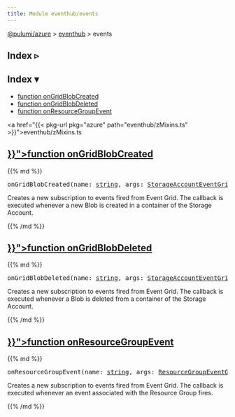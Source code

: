 ```yaml
---
title: Module eventhub/events
---
```


<!-- WARNING: this page was generated by a tool. Do not edit it by hand. -->
<!-- To change it, please see https://github.com/pulumi/docs/tree/master/tools/tscdocgen. -->

<a href="../../">@pulumi/azure</a> &gt; <a href="../">eventhub</a> &gt; events

<div class="toggleVisible">
<div class="collapsed">
<h2 class="pdoc-module-header toggleButton" title="Click to show Index">Index ▹</h2>
</div>
<div class="expanded">
<h2 class="pdoc-module-header toggleButton" title="Click to hide Index">Index ▾</h2>
<div class="pdoc-module-contents">
<ul>
<li><a href="#onGridBlobCreated">function onGridBlobCreated</a></li>
<li><a href="#onGridBlobDeleted">function onGridBlobDeleted</a></li>
<li><a href="#onResourceGroupEvent">function onResourceGroupEvent</a></li>
</ul>

<a href="{{< pkg-url pkg="azure" path="eventhub/zMixins.ts" >}}">eventhub/zMixins.ts</a> 
</div>
</div>
</div>


<h2 class="pdoc-module-header" id="onGridBlobCreated">
<a class="pdoc-member-name" href="{{< pkg-url pkg="azure" path="eventhub/zMixins.ts#L719" >}}">function <b>onGridBlobCreated</b></a>
</h2>
<div class="pdoc-module-contents">
{{% md %}}

<pre class="highlight"><span class='kd'></span>onGridBlobCreated(name: <span class='kd'><a href='https://developer.mozilla.org/en-US/docs/Web/JavaScript/Reference/Global_Objects/String'>string</a></span>, args: <a href='#StorageAccountEventGridCallbackSubscriptionArgs'>StorageAccountEventGridCallbackSubscriptionArgs</a>&lt;eventgrid.StorageBlobCreatedEventData&gt;, opts?: <a href='/docs/reference/pkg/nodejs/pulumi/pulumi/#ComponentResourceOptions'>pulumi.ComponentResourceOptions</a>): <a href='#EventGridCallbackSubscription'>EventGridCallbackSubscription</a>&lt;eventgrid.StorageBlobCreatedEventData&gt;</pre>


Creates a new subscription to events fired from Event Grid. The callback is executed whenever
a new Blob is created in a container of the Storage Account.

{{% /md %}}
</div>
<h2 class="pdoc-module-header" id="onGridBlobDeleted">
<a class="pdoc-member-name" href="{{< pkg-url pkg="azure" path="eventhub/zMixins.ts#L732" >}}">function <b>onGridBlobDeleted</b></a>
</h2>
<div class="pdoc-module-contents">
{{% md %}}

<pre class="highlight"><span class='kd'></span>onGridBlobDeleted(name: <span class='kd'><a href='https://developer.mozilla.org/en-US/docs/Web/JavaScript/Reference/Global_Objects/String'>string</a></span>, args: <a href='#StorageAccountEventGridCallbackSubscriptionArgs'>StorageAccountEventGridCallbackSubscriptionArgs</a>&lt;eventgrid.StorageBlobDeletedEventData&gt;, opts?: <a href='/docs/reference/pkg/nodejs/pulumi/pulumi/#ComponentResourceOptions'>pulumi.ComponentResourceOptions</a>): <a href='#EventGridCallbackSubscription'>EventGridCallbackSubscription</a>&lt;eventgrid.StorageBlobDeletedEventData&gt;</pre>


Creates a new subscription to events fired from Event Grid. The callback is executed whenever
a Blob is deleted from a container of the Storage Account.

{{% /md %}}
</div>
<h2 class="pdoc-module-header" id="onResourceGroupEvent">
<a class="pdoc-member-name" href="{{< pkg-url pkg="azure" path="eventhub/zMixins.ts#L744" >}}">function <b>onResourceGroupEvent</b></a>
</h2>
<div class="pdoc-module-contents">
{{% md %}}

<pre class="highlight"><span class='kd'></span>onResourceGroupEvent(name: <span class='kd'><a href='https://developer.mozilla.org/en-US/docs/Web/JavaScript/Reference/Global_Objects/String'>string</a></span>, args: <a href='#ResourceGroupEventGridCallbackSubscriptionArgs'>ResourceGroupEventGridCallbackSubscriptionArgs</a>, opts?: <a href='/docs/reference/pkg/nodejs/pulumi/pulumi/#ComponentResourceOptions'>pulumi.ComponentResourceOptions</a>): <a href='#EventGridCallbackSubscription'>EventGridCallbackSubscription</a>&lt;<a href='#ResourceGroupEvent'>ResourceGroupEvent</a>&gt;</pre>


Creates a new subscription to events fired from Event Grid. The callback is executed whenever
an event associated with the Resource Group fires.

{{% /md %}}
</div>
